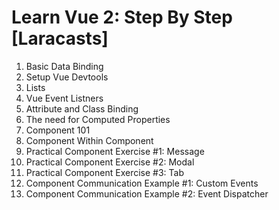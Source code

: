 # Learn Vue 2: Step By Step [Laracasts]

1. Basic Data Binding  
2. Setup Vue Devtools
3. Lists
4. Vue Event Listners
5. Attribute and Class Binding
6. The need for Computed Properties
7. Component 101
8. Component Within Component
9. Practical Component Exercise #1: Message
10. Practical Component Exercise #2: Modal
11. Practical Component Exercise #3: Tab
12. Component Communication Example #1: Custom Events
13. Component Communication Example #2: Event Dispatcher